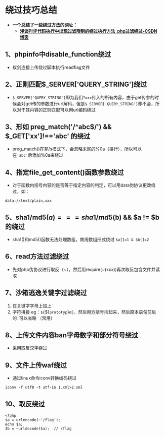 # 绕过技巧总结

* **一个总结了一些绕过方法的网址：**
  * **[浅谈PHP代码执行中出现过滤限制的绕过执行方法_php过滤绕过-CSDN博客](https://blog.csdn.net/mochu7777777/article/details/104631142)**


## 1、phpinfo中disable_function绕过

* 蚁剑连接上传绕过脚本执行readflag文件

## 2、正则匹配$_SERVER['QUERY_STRING']绕过

* `$_SERVER['QUERY_STRING']`即为我们`?xxx`传入的所有内容，由于get传参的时候会对get传的参数进行url解码，但是`$_SERVER['QUERY_STRING']`却不会，所以对于其内容的正则匹配可以用url编码绕过

## 3、形如 preg_match('/^abc$/') && $_GET['xx']!=='abc' 的绕过

* preg_match()在非/s模式下，会忽略末尾的%0a（换行），所以可以在`'abc'`后添加%0a来绕过

## 4、指定file_get_content()函数参数绕过

* 对于函数内括号内容的是否等于指定内容的判定，可以用data伪协议更改绕过，如：

`data://text/plain,xxx `

## 5、sha1/md5($a) === sha1/md5($b) && $a != $b的绕过

* sha1()和md5()函数无法处理数组，故用数组形式绕过 `$a[]=1 & $b[]=2`

## 6、read方法过滤绕过

* 先对php伪协议进行取反（~），然后用require(~(xxx))再次取反包含文件并读取

## 7、沙箱逃逸关键字过滤绕过

1. 在关键字字母上加上`
2. 字符拼接 eg：`${`${`prototyp`}e`}`，然后用方括号括起来，然后原本语句前后的`.`可以省略    （常用）

## 8、上传文件内容ban字母数字和部分符号绕过

* 采用取反汉字绕过

## 9、文件上传waf绕过

* 通过linux命令iconv转换编码绕过

```
iconv -f utf8 -t utf-16 1.xml>2.xml
```

## 10、取反绕过

```
<?php
$a = urlencode(~'/flag');
echo $a;
$b = ~urldecode($a);  // /flag
```

